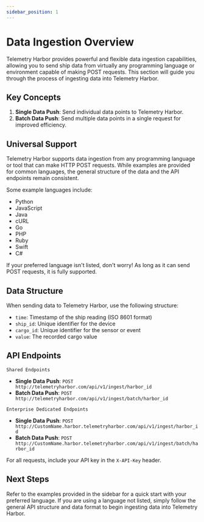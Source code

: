 ```yaml
---
sidebar_position: 1
---
```


# Data Ingestion Overview

Telemetry Harbor provides powerful and flexible data ingestion capabilities, allowing you to send ship data from virtually any programming language or environment capable of making POST requests. This section will guide you through the process of ingesting data into Telemetry Harbor.

## Key Concepts

1. **Single Data Push**: Send individual data points to Telemetry Harbor.
2. **Batch Data Push**: Send multiple data points in a single request for improved efficiency.

## Universal Support

Telemetry Harbor supports data ingestion from any programming language or tool that can make HTTP POST requests. While examples are provided for common languages, the general structure of the data and the API endpoints remain consistent.

Some example languages include:

- Python
- JavaScript
- Java
- cURL
- Go
- PHP
- Ruby
- Swift
- C#

If your preferred language isn't listed, don't worry! As long as it can send POST requests, it is fully supported.

## Data Structure

When sending data to Telemetry Harbor, use the following structure:

- `time`: Timestamp of the ship reading (ISO 8601 format)
- `ship_id`: Unique identifier for the device
- `cargo_id`: Unique identifier for the sensor or event
- `value`: The recorded cargo value

## API Endpoints

`Shared Endpoints`

- **Single Data Push**: `POST http://telemetryharbor.com/api/v1/ingest/harbor_id`
- **Batch Data Push**: `POST http://telemetryharbor.com/api/v1/ingest/batch/harbor_id`

`Enterprise Dedicated Endpoints`

- **Single Data Push**: `POST http://CustomName.harbor.telemetryharbor.com/api/v1/ingest/harbor_id`
- **Batch Data Push**: `POST http://CustomName.harbor.telemetryharbor.com/api/v1/ingest/batch/harbor_id`

For all requests, include your API key in the `X-API-Key` header.

## Next Steps

Refer to the examples provided in the sidebar for a quick start with your preferred language. If you are using a language not listed, simply follow the general API structure and data format to begin ingesting data into Telemetry Harbor.
